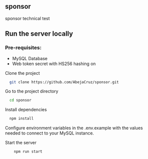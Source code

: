 ## sponsor

sponsor technical test

## Run the server locally

### Pre-requisites:

- MySQL Database
- Web token secret with HS256 hashing
  on

Clone the project

```bash
  git clone https://github.com/AbejaCruz/sponsor.git
```

Go to the project directory

```bash
  cd sponsor
```

Install dependencies

```bash
  npm install
```

Configure environment variables in the .env.example with the values needed to connect to your MySQL instance.

Start the server

```bash
    npm run start
```
